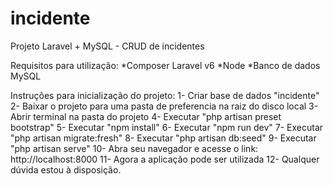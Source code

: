 # incidente
Projeto Laravel + MySQL - CRUD de incidentes 

Requisitos para utilização:
*Composer Laravel v6
*Node
*Banco de dados MySQL

Instruções para inicialização do projeto:
1- Criar base de dados "incidente"
2- Baixar o projeto para uma pasta de preferencia na raiz do disco local
3- Abrir terminal na pasta do projeto
4- Executar "php artisan preset bootstrap"
5- Executar "npm install"
6- Executar "npm run dev" 
7- Executar "php artisan migrate:fresh"
8- Executar "php artisan db:seed"
9- Executar "php artisan serve"
10- Abra seu navegador e acesse o link: http://localhost:8000
11- Agora a aplicação pode ser utilizada
12- Qualquer dúvida estou à disposição.